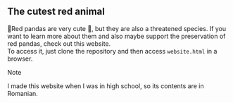 ## The cutest red animal
🍁Red pandas are very cute 🍁, but they are also a threatened species. If you want to learn more about them and also maybe support the preservation of red pandas, check out this website.  
To access it, just clone the repository and then access ```website.html``` in a browser.  
> [!NOTE]  
> I made this website when I was in high school, so its contents are in Romanian.
